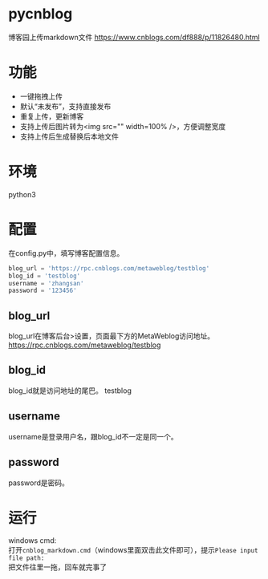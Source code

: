 # pycnblog
博客园上传markdown文件 https://www.cnblogs.com/df888/p/11826480.html

# 功能

- 一键拖拽上传
- 默认“未发布”，支持直接发布
- 重复上传，更新博客
- 支持上传后图片转为\<img src="" width=100% /\>，方便调整宽度
- 支持上传后生成替换后本地文件

# 环境

python3

# 配置

在config.py中，填写博客配置信息。

```python
blog_url = 'https://rpc.cnblogs.com/metaweblog/testblog'
blog_id = 'testblog'
username = 'zhangsan'
password = '123456'
```

## blog_url

blog_url在博客后台>设置，页面最下方的MetaWeblog访问地址。
https://rpc.cnblogs.com/metaweblog/testblog

## blog_id

blog_id就是访问地址的尾巴。
testblog

## username

username是登录用户名，跟blog_id不一定是同一个。

## password

password是密码。

# 运行

windows cmd:<br/>
打开`cnblog_markdown.cmd`（windows里面双击此文件即可），提示`Please input file path:`<br/>
把文件往里一拖，回车就完事了
